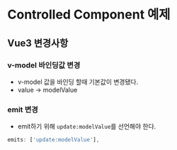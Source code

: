 # Controlled Component 예제

## Vue3 변경사항
### v-model 바인딩값 변경
- v-model 값을 바인딩 할때 기본값이 변경됐다.  
- value -> modelValue

### emit 변경
- emit하기 위해 `update:modelValue`를 선언해야 한다.
```javascript
emits: ['update:modelValue'],
```

